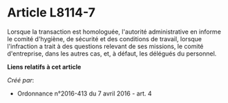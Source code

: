 # Article L8114-7

Lorsque la transaction est homologuée, l'autorité administrative en informe le comité d'hygiène, de sécurité et des
conditions de travail, lorsque l'infraction a trait à des questions relevant de ses missions, le comité d'entreprise, dans
les autres cas, et, à défaut, les délégués du personnel.

**Liens relatifs à cet article**

_Créé par_:

  - Ordonnance n°2016-413 du 7 avril 2016 - art. 4
